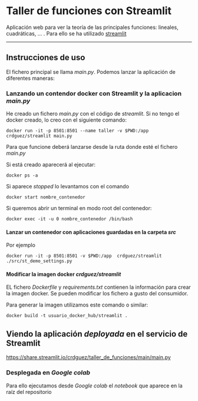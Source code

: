# Taller de funciones con Streamlit

Aplicación web para ver la teoría de las principales funciones: lineales, cuadráticas, ... . Para ello se ha utilizado [streamlit](https://www.streamlit.io/)

---

## Instrucciones de uso

El fichero principal se llama *main.py*. Podemos lanzar la aplicación de diferentes maneras:

### Lanzando un contendor docker con Streamlit y la aplicacion *main.py*

He creado un fichero *main.py* con el código de *streamlit*. Si no tengo el docker creado, lo creo con el siguiente comando:

```
docker run -it -p 8501:8501 --name taller -v $PWD:/app crdguez/streamlit main.py
```

Para que funcione deberá lanzarse desde la ruta donde esté el fichero *main.py*

Si está creado aparecerá al ejecutar:

```
docker ps -a
```

Si aparece *stopped* lo levantamos con el comando

```
docker start nombre_contenedor
```
Si queremos abrir un terminal en modo root del contenedor:

```
docker exec -it -u 0 nombre_contenedor /bin/bash
```

#### Lanzar un contenedor con aplicaciones guardadas en la carpeta *src*

Por ejemplo

```
docker run -it -p 8501:8501 -v $PWD:/app  crdguez/streamlit ./src/st_demo_settings.py
```



#### Modificar la imagen docker *crdguez/streamlit*

EL fichero *Dockerfile* y *requirements.txt* contienen la información para crear la imagen docker. Se pueden modificar los fichero a gusto del consumidor.

Para generar la imagen utilizamos este comando o similar:

```
docker build -t usuario_docker_hub/streamlit .
```

## Viendo la aplicación *deployada* en el servicio de Streamlit

https://share.streamlit.io/crdguez/taller_de_funciones/main/main.py

### Desplegada en *Google colab*

Para ello ejecutamos desde *Google colab* el *notebook* que aparece en la raíz del repositorio
